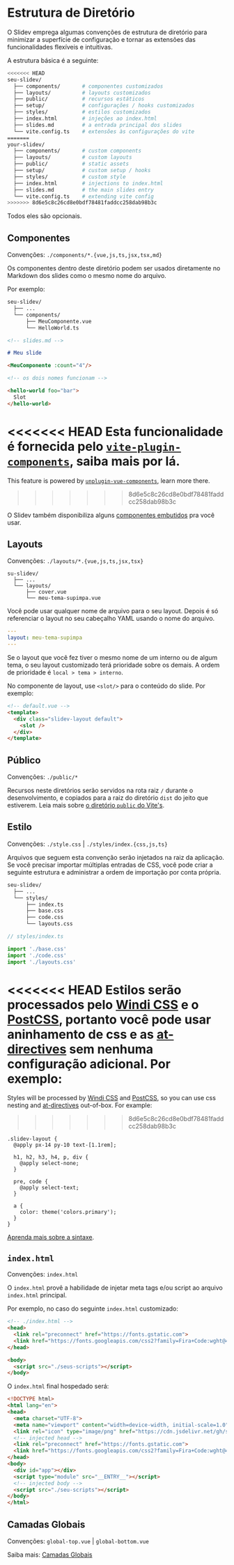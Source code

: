 # Estrutura de Diretório

O Slidev emprega algumas convenções de estrutura de diretório para minimizar a superfície de configuração e tornar as extensões das funcionalidades flexíveis e intuitivas.

A estrutura básica é a seguinte:

```bash
<<<<<<< HEAD
seu-slidev/
  ├── components/       # componentes customizados
  ├── layouts/          # layouts customizados
  ├── public/           # recursos estáticos
  ├── setup/            # configurações / hooks customizados
  ├── styles/           # estilos customizados
  ├── index.html        # injeções ao index.html
  ├── slides.md         # a entrada principal dos slides
  └── vite.config.ts    # extensões às configurações do vite
=======
your-slidev/
  ├── components/       # custom components
  ├── layouts/          # custom layouts
  ├── public/           # static assets
  ├── setup/            # custom setup / hooks
  ├── styles/           # custom style
  ├── index.html        # injections to index.html
  ├── slides.md         # the main slides entry
  └── vite.config.ts    # extending vite config
>>>>>>> 8d6e5c8c26cd8e0bdf78481faddcc258dab98b3c
```

Todos eles são opcionais.

## Componentes

Convenções: `./components/*.{vue,js,ts,jsx,tsx,md}`

Os componentes dentro deste diretório podem ser usados diretamente no Markdown dos slides como o mesmo nome do arquivo.

Por exemplo:

```bash
seu-slidev/
  ├── ...
  └── components/
      ├── MeuComponente.vue
      └── HelloWorld.ts
```

```md
<!-- slides.md -->

# Meu slide

<MeuComponente :count="4"/>

<!-- os dois nomes funcionam -->

<hello-world foo="bar">
  Slot
</hello-world>
```

<<<<<<< HEAD
Esta funcionalidade é fornecida pelo [`vite-plugin-components`](https://github.com/antfu/vite-plugin-components), saiba mais por lá.
=======
This feature is powered by [`unplugin-vue-components`](https://github.com/antfu/unplugin-vue-components), learn more there.
>>>>>>> 8d6e5c8c26cd8e0bdf78481faddcc258dab98b3c

O Slidev também disponibiliza alguns [componentes embutidos](/builtin/components) pra você usar.

## Layouts

Convenções: `./layouts/*.{vue,js,ts,jsx,tsx}`

```
su-slidev/
  ├── ...
  └── layouts/
      ├── cover.vue
      └── meu-tema-supimpa.vue
```

Você pode usar qualquer nome de arquivo para o seu layout. Depois é só referenciar o layout no seu cabeçalho YAML usando o nome do arquivo.

```yaml
---
layout: meu-tema-supimpa
---
```

Se o layout que você fez tiver o mesmo nome de um interno ou de algum tema, o seu layout customizado terá prioridade sobre os demais. A ordem de prioridade é `local > tema > interno`.

No componente de layout, use `<slot/>` para o conteúdo do slide. Por exemplo:

```html
<!-- default.vue -->
<template>
  <div class="slidev-layout default">
    <slot />
  </div>
</template>
```

## Público

Convenções: `./public/*`

Recursos neste diretórios serão servidos na rota raiz `/` durante o desenvolvimento, e copiados para a raiz do diretório `dist` do jeito que estiverem. Leia mais sobre [o diretório `public` do Vite's](https://vitejs.dev/guide/assets.html#the-public-directory).

## Estilo

Convenções: `./style.css` | `./styles/index.{css,js,ts}`

Arquivos que seguem esta convenção serão injetados na raiz da aplicação. Se você precisar importar múltiplas entradas de CSS, você pode criar a seguinte estrutura e administrar a ordem de importação por conta própria.

```bash
seu-slidev/
  ├── ...
  └── styles/
      ├── index.ts
      ├── base.css
      ├── code.css
      └── layouts.css
```

```ts
// styles/index.ts

import './base.css'
import './code.css'
import './layouts.css'
```

<<<<<<< HEAD
Estilos serão processados pelo [Windi CSS](http://windicss.org/) e o [PostCSS](https://postcss.org/), portanto você pode usar aninhamento de css e as [at-directives](https://windicss.org/features/directives.html) sem nenhuma configuração adicional.
Por exemplo:
=======
Styles will be processed by [Windi CSS](https://windicss.org/) and [PostCSS](https://postcss.org/), so you can use css nesting and [at-directives](https://windicss.org/features/directives.html) out-of-box. For example:
>>>>>>> 8d6e5c8c26cd8e0bdf78481faddcc258dab98b3c

```less
.slidev-layout {
  @apply px-14 py-10 text-[1.1rem];

  h1, h2, h3, h4, p, div {
    @apply select-none;
  }

  pre, code {
    @apply select-text;
  }

  a {
    color: theme('colors.primary');
  }
}
```

[Aprenda mais sobre a sintaxe](https://windicss.org/features/directives.html).

## `index.html`

Convenções: `index.html`

O `index.html` provê a habilidade de injetar meta tags e/ou script ao arquivo `index.html` principal.

Por exemplo, no caso do seguinte `index.html` customizado:

```html
<!-- ./index.html -->
<head>
  <link rel="preconnect" href="https://fonts.gstatic.com">
  <link href="https://fonts.googleapis.com/css2?family=Fira+Code:wght@400;600&family=Nunito+Sans:wght@200;400;600&display=swap" rel="stylesheet">
</head>

<body>
  <script src="./seus-scripts"></script>
</body>
```

O `index.html` final hospedado será:

```html
<!DOCTYPE html>
<html lang="en">
<head>
  <meta charset="UTF-8">
  <meta name="viewport" content="width=device-width, initial-scale=1.0">
  <link rel="icon" type="image/png" href="https://cdn.jsdelivr.net/gh/slidevjs/slidev/assets/favicon.png">
  <!-- injected head -->
  <link rel="preconnect" href="https://fonts.gstatic.com">
  <link href="https://fonts.googleapis.com/css2?family=Fira+Code:wght@400;600&family=Nunito+Sans:wght@200;400;600&display=swap" rel="stylesheet">
</head>
<body>
  <div id="app"></div>
  <script type="module" src="__ENTRY__"></script>
  <!-- injected body -->
  <script src="./seu-scripts"></script>
</body>
</html>
```

## Camadas Globais

Convenções: `global-top.vue` | `global-bottom.vue`

Saiba mais: [Camadas Globais](/custom/global-layers)

